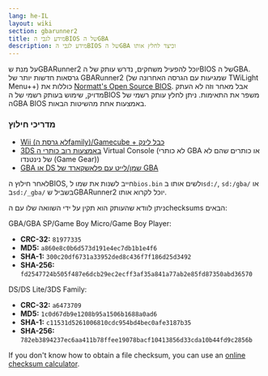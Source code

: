 ```yaml
---
lang: he-IL
layout: wiki
section: gbarunner2
title: מידע לגבי הBIOS של הGBA
description: מידע לגבי הBIOS של הGBA וכיצד לחלץ אותו
---
```


על מנת שGBARunner2 יוכל להפעיל משחקים, נדרש עותק של הBIOS של הGBA. גרסאות חדשות יותר של GBARunner2 (שמגיעות עם הגרסה האחרונה של TWiLight Menu++) כוללות את [Normatt's Open Source BIOS](https://github.com/Normmatt/gba_bios). אבל מאחר וזה לא העתק מדויק, שימוש בעותק רשמי של הBIOS משפר את התאימות. ניתן לחלץ עותק רשמי של הGBA BIOS באמצעות אחת מהשיטות הבאות.

### מדריכי חילוץ

- [Wii (לא גרסת הfamily)/Gamecube + כבל לינק](https://github.com/FIX94/gba-link-cable-dumper)
- [3DS באמצעות רוב כותרי ה](https://glazedbelmont.github.io/gbabiosdump/#virtual-console-title-from-a-3ds) Virtual Console (לא כותרי GBA או כותרים שהם לא של נינטנדו (Game Gear))
- [GBA או DS שמן/לייט עם פלאשקארד של GBA](https://glazedbelmont.github.io/gbabiosdump/#gameboy-advance-sp-micro-ds-ds-lite)

לאחר חילוץ הBIOS, חייב לשנות את שמו ל`bios.bin` ולשים אותו ב`sd:/`, `sd:/gba/` או ב`sd:/_gba/` בשביל שGBARunner2 יוכל לקרוא אותו.

ניתן לוודא שהעותק הוא תקין על ידי השוואה שלו עם הchecksums הבאים:

GBA/GBA SP/Game Boy Micro/Game Boy Player:
- **CRC-32:** `81977335`
- **MD5:** `a860e8c0b6d573d191e4ec7db1b1e4f6`
- **SHA-1:** `300c20df6731a33952ded8c436f7f186d25d3492`
- **SHA-256:** `fd2547724b505f487e6dcb29ec2ecff3af35a841a77ab2e85fd87350abd36570`

DS/DS Lite/3DS Family:
- **CRC-32:** `a6473709`
- **MD5:** `1c0d67db9e1208b95a1506b1688a0ad6`
- **SHA-1:** `c11531d5261006810cdc954bd4bec0afe3187b35`
- **SHA-256:** `782eb3894237ec6aa411b78ffee19078bacf10413856d33cda10b44fd9c2856b`

If you don't know how to obtain a file checksum, you can use an [online checksum calculator](https://emn178.github.io/online-tools/crc32_checksum.html).
